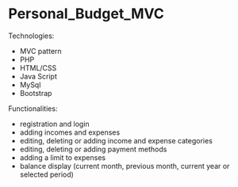 # Personal_Budget_MVC

Technologies:
- MVC pattern
- PHP
- HTML/CSS
- Java Script
- MySql
- Bootstrap

Functionalities:
- registration and login
- adding incomes and expenses
- editing, deleting or adding income and expense categories
- editing, deleting or adding payment methods
- adding a limit to expenses
- balance display (current month, previous month, current year or selected period)